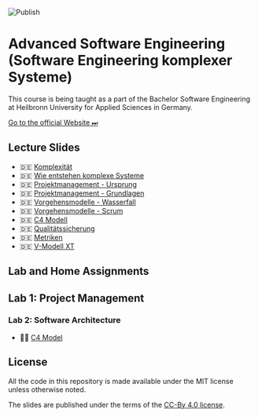 
![Publish](https://github.com/aheil/hhn-seks/workflows/Publish/badge.svg?branch=main)

# Advanced Software Engineering (Software Engineering komplexer Systeme)

This course is being taught as a part of the Bachelor Software Engineering at Heilbronn University for Applied Sciences in Germany. 

[Go to the official Website ⏭](https://www.hs-heilbronn.de/seks)

## Lecture Slides 

* 🇩🇪 [Komplexität](slides/seks.01.de.pdf)
* 🇩🇪 [Wie entstehen komplexe Systeme](slides/seks.02.de.pdf)
* 🇩🇪 [Projektmanagement - Ursprung](slides/seks.03.de.pdf)
* 🇩🇪 [Projektmanagement - Grundlagen](slides/seks.04.de.pdf)
* 🇩🇪 [Vorgehensmodelle - Wasserfall](slides/seks.05.de.pdf)
* 🇩🇪 [Vorgehensmodelle - Scrum](slides/seks.06.de.pdf)
* 🇩🇪 [C4 Modell](slides/seks.07.de.pdf)
* 🇩🇪 [Qualitätssicherung](slides/seks.08.de.pdf)
* 🇩🇪 [Metriken](slides/seks.09.de.pdf)
* 🇩🇪 [V-Modell XT](slides/seks.10.de.pdf)

## Lab and Home Assignments 

## Lab 1: Project Management

### Lab 2: Software Architecture 

* 🏋️‍♀️ [C4 Model](labs/02_swarch/c4_exercise.md)

## License

All the code in this repository is made available under the MIT license unless otherwise noted.

The slides are published under the terms of the [CC-By 4.0 license](https://creativecommons.org/licenses/by/4.0/).